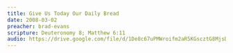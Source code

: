 ```yaml
---
title: Give Us Today Our Daily Bread
date: 2008-03-02
preacher: brad-evans
scripture: Deuteronomy 8; Matthew 6:11
audio: https://drive.google.com/file/d/1De8c67uPMWroifm2aR5KGscztG8MjsD4/view
---
```

